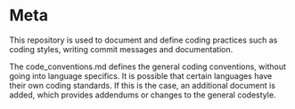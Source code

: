 # Meta
This repository is used to document and define coding practices such as coding styles, writing commit messages and documentation.

The code_conventions.md defines the general coding conventions, without going into language specifics. It is possible that certain languages have their own coding standards. If this is the case, an additional document is added, which provides addendums or changes to the general codestyle.
